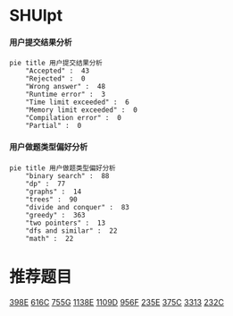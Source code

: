 # SHUlpt

<!-- tabs:start -->



#### **用户提交结果分析**

```mermaid
pie title 用户提交结果分析
    "Accepted" :  43
    "Rejected" :  0
    "Wrong answer" :  48
    "Runtime error" :  3
    "Time limit exceeded" :  6
    "Memory limit exceeded" :  0
    "Compilation error" :  0
    "Partial" :  0
```

#### **用户做题类型偏好分析**

```mermaid
pie title 用户做题类型偏好分析
    "binary search" :  88
    "dp" :  77
    "graphs" :  14
    "trees" :  90
    "divide and conquer" :  83
    "greedy" :  363
    "two pointers" :  13
    "dfs and similar" :  22
    "math" :  22
```



<!-- tabs:end -->
# 推荐题目
[398E](https://codeforces.com/contest/398/problem/E)
[616C](https://codeforces.com/contest/616/problem/C)
[755G](https://codeforces.com/contest/755/problem/G)
[1138E](https://codeforces.com/contest/1138/problem/E)
[1109D](https://codeforces.com/contest/1109/problem/D)
[956F](https://codeforces.com/contest/956/problem/F)
[235E](https://codeforces.com/contest/235/problem/E)
[375C](https://codeforces.com/contest/375/problem/C)
[3313](https://codeforces.com/contest/331/problem/3)
[232C](https://codeforces.com/contest/232/problem/C)
